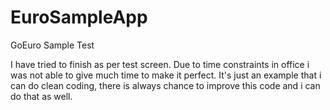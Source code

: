 # EuroSampleApp
GoEuro Sample Test

I have tried to finish as per test screen. Due to time constraints in office i was not able to give much time to make it perfect. 
It's just an example that i can do clean coding, there is always chance to improve this code and i can do that as well.
